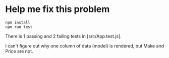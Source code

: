 # Help me fix this problem

```
npm install
npm run test
```

There is 1 passing and 2 failing tests in [src/App.test.js].

I can't figure out why one column of data (model) is rendered, but Make and Price are not.
